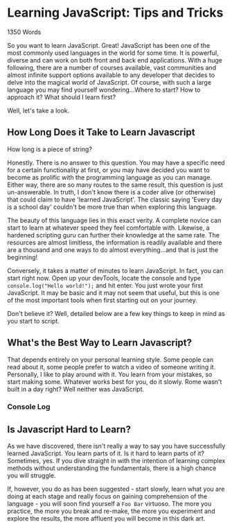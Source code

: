 # Learning JavaScript: Tips and Tricks

1350 Words

So you want to learn JavaScript. Great! JavaScript has been one of the most commonly used languages in the world for some time. It is powerful, diverse and can work on both front and back end applications. With a huge following, there are a number of courses available, vast communities and almost infinite support options available to any developer that decides to delve into the magical world of JavaScript. Of course, with such a large language you may find yourself wondering...Where to start? How to approach it? What should I learn first?

Well, let's take a look.

## How Long Does it Take to Learn Javascript

How long is a piece of string?

Honestly. There is no answer to this question. You may have a specific need for a certain functionality at first, or you may have decided you want to become as prolific with the programming language as you can manage. Either way, there are so many routes to the same result, this question is just un-answerable. In truth, I don't know there is a coder alive (or otherwise) that could claim to have 'learned JavaScript'. The classic saying 'Every day is a school day' couldn't be more true than when exploring this language.

The beauty of this language lies in this exact verity. A complete novice can start to learn at whatever speed they feel comfortable with. Likewise, a hardened scripting guru can further their knowledge at the same rate. The resources are almost limitless, the information is readily available and there are a thousand and one ways to do almost everything...and that is just the beginning!

Conversely, it takes a matter of minutes to learn JavaScript. In fact, you can start right now. Open up your devTools, locate the console and type `console.log("Hello world!");` and hit enter. You just wrote your first JavaScript. It may be basic and it may not seem that useful, but this is one of the most important tools when first starting out on your journey.

Don't believe it? Well, detailed below are a few key things to keep in mind as you start to script.

## What's the Best Way to Learn Javascript?

That depends entirely on your personal learning style. Some people can read about it, some people prefer to watch a video of someone writing it. Personally, I like to play around with it. You learn from your mistakes, so start making some. Whatever works best for you, do it slowly. Rome wasn't built in a day right? Well neither was JavaScript.

### Console Log

## Is Javascript Hard to Learn?

As we have discovered, there isn't really a way to say you have successfully learned JavaScript. You learn parts of it. Is it hard to learn parts of it? Sometimes, yes. If you dive straight in with the intention of learning complex methods without understanding the fundamentals, there is a high chance you will struggle.

If, however, you do as has been suggested - start slowly, learn what you are doing at each stage and really focus on gaining comprehension of the language - you will soon find yourself a `Foo Bar` virtuoso. The more you practice, the more you break and re-make, the more you experiment and explore the results, the more affluent you will become in this dark art.
